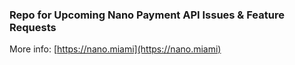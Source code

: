 ### Repo for Upcoming Nano Payment API Issues & Feature Requests

More info: [https://nano.miami](https://nano.miami)
